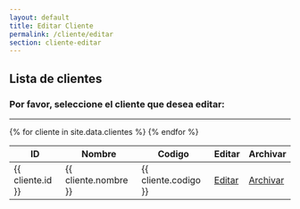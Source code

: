 ```yaml
---
layout: default
title: Editar Cliente
permalink: /cliente/editar
section: cliente-editar
---
```

## Lista de clientes
  <h3 class="text-center">Por favor, seleccione el cliente que desea editar:</h3>
  <hr>
  <div class="row justify-content-center">
    <div class="col-md-12">
      <table class="table table-striped">
      <thead>
        <tr>
          <th>ID</th>
          <th>Nombre</th>
          <th>Codigo</th>
          <th>Editar</th>
          <th>Archivar</th>
        </tr>
      </thead>
      <tbody>
        {% for cliente in site.data.clientes %}
          <tr>
            <td>{{ cliente.id }}</td>
            <td>{{ cliente.nombre }}</td>
            <td>{{ cliente.codigo }}</td>
            <td><a href="/cliente/update/" class="btn btn-primary">Editar</a></td>
            <td><a href="/cliente/archivar/{{ cliente.id }}" class="btn btn-danger">Archivar</a></td>
          </tr>
        {% endfor %}
      </tbody>
    </table>
    </div>
  </div>